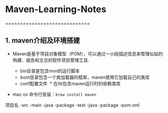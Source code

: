 # Maven-Learning-Notes
=============================
## 1. maven介绍及环境搭建
* Maven是基于项目对象模型（POM），可以通过一小段描述信息来管理仙姑的构建、报告和文旦的软件项目管理工具.
  * bin目录是包含mvn的运行脚本
  * boot目录包含一个类加载器的框架，maven使用它加载自己的类库
  * conf配置文件
  * 在lib包含maven运行时的依赖类库
  
* mac ox 命令行安装：`brew install maven`


项目名
		-src 
		   -main
		        -java
		             -package
		   -test
		        -java
		             -package
		-pom.xml
		
		
